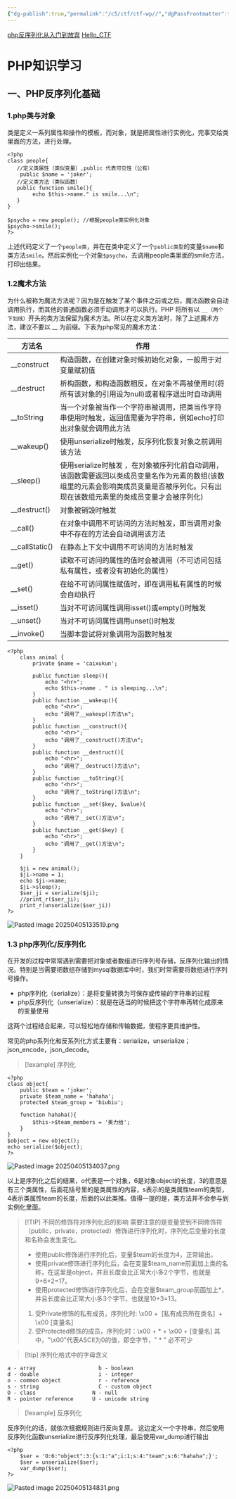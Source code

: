 ```yaml
---
{"dg-publish":true,"permalink":"/c5/ctf/ctf-wp//","dgPassFrontmatter":true}
---
```



[php反序列化从入门到放弃](https://www.cnblogs.com/bmjoker/p/13742666.html)
[Hello_CTF](https://hello-ctf.com/hc-web/php_unser_base/)

# PHP知识学习

## 一、PHP反序列化基础

### 1.php类与对象

类是定义一系列属性和操作的模板，而对象，就是把属性进行实例化，完事交给类里面的方法，进行处理。
```
<?php
class people{
   //定义类属性（类似变量）,public 代表可见性（公有）
    public $name = 'joker';
   //定义类方法（类似函数）
   public function smile(){
        echo $this->name." is smile...\n";
   }
}

$psycho = new people(); //根据people类实例化对象
$psycho->smile();
?>
```
上述代码定义了一个`people类`，并在在类中定义了一个`public类型`的变量`$name`和类方法`smile`。然后实例化一个对象`$psycho`，去调用people类里面的smile方法，打印出结果。

### 1.2魔术方法

为什么被称为魔法方法呢？因为是在触发了某个事件之前或之后，魔法函数会自动调用执行，而其他的普通函数必须手动调用才可以执行。PHP 将所有以 `__（两个下划线）`开头的类方法保留为魔术方法。所以在定义类方法时，除了上述魔术方法，建议不要以 __ 为前缀。下表为php常见的魔术方法：

| 方法名            | 作用                                                                                                |
| -------------- | ------------------------------------------------------------------------------------------------- |
| __construct    | 构造函数，在创建对象时候初始化对象，一般用于对变量赋初值                                                                      |
| __destruct     | 析构函数，和构造函数相反，在对象不再被使用时(将所有该对象的引用设为null)或者程序退出时自动调用                                                |
| __toString     | 当一个对象被当作一个字符串被调用，把类当作字符串使用时触发，返回值需要为字符串，例如echo打印出对象就会调用此方法                                        |
| __wakeup()     | 使用unserialize时触发，反序列化恢复对象之前调用该方法                                                                  |
| __sleep()      | 使用serialize时触发 ，在对象被序列化前自动调用，该函数需要返回以类成员变量名作为元素的数组(该数组里的元素会影响类成员变量是否被序列化。只有出现在该数组元素里的类成员变量才会被序列化) |
| __destruct()   | 对象被销毁时触发                                                                                          |
| __call()       | 在对象中调用不可访问的方法时触发，即当调用对象中不存在的方法会自动调用该方法                                                            |
| __callStatic() | 在静态上下文中调用不可访问的方法时触发                                                                               |
| __get()        | 读取不可访问的属性的值时会被调用（不可访问包括私有属性，或者没有初始化的属性）                                                           |
| __set()        | 在给不可访问属性赋值时，即在调用私有属性的时候会自动执行                                                                      |
| __isset()      | 当对不可访问属性调用isset()或empty()时触发                                                                      |
| __unset()      | 当对不可访问属性调用unset()时触发                                                                              |
| __invoke()     | 当脚本尝试将对象调用为函数时触发                                                                                  |
```
<?php
    class animal {
        private $name = 'caixukun';

        public function sleep(){
            echo "<hr>";
            echo $this->name . " is sleeping...\n";
        }
        public function __wakeup(){
            echo "<hr>";
            echo "调用了__wakeup()方法\n";
        }
        public function __construct(){
            echo "<hr>";
            echo "调用了__construct()方法\n";
        }
        public function __destruct(){
            echo "<hr>";
            echo "调用了__destruct()方法\n";
        }
        public function __toString(){
            echo "<hr>";
            echo "调用了__toString()方法\n";
        }
        public function __set($key, $value){
            echo "<hr>";
            echo "调用了__set()方法\n";
        }
        public function __get($key) {
            echo "<hr>";
            echo "调用了__get()方法\n";
        }
    }
    
    $ji = new animal();
    $ji->name = 1;
    echo $ji->name;
    $ji->sleep();
    $ser_ji = serialize($ji);
    //print_r($ser_ji);
    print_r(unserialize($ser_ji))
?>
```
![Pasted image 20250405133519.png](/img/user/PNG/Pasted%20image%2020250405133519.png)

### 1.3 php序列化/反序列化
在开发的过程中常常遇到需要把对象或者数组进行序列号存储，反序列化输出的情况。特别是当需要把数组存储到mysql数据库中时，我们时常需要将数组进行序列号操作。
- php序列化（serialize）：是将变量转换为可保存或传输的字符串的过程
- php反序列化（unserialize）：就是在适当的时候把这个字符串再转化成原来的变量使用

这两个过程结合起来，可以轻松地存储和传输数据，使程序更具维护性。

常见的php系列化和反系列化方式主要有：serialize，unserialize；json_encode，json_decode。

> [!example] 序列化
```
<?php
class object{
    public $team = 'joker';
    private $team_name = 'hahaha';
    protected $team_group = 'biubiu';

    function hahaha(){
        $this->$team_members = '奥力给';
    }
}
$object = new object();
echo serialize($object);
?>
```
![Pasted image 20250405134037.png](/img/user/PNG/Pasted%20image%2020250405134037.png)

以上是序列化之后的结果，o代表是一个对象，6是对象object的长度，3的意思是有三个类属性，后面花括号里的是类属性的内容，s表示的是类属性team的类型，4表示类属性team的长度，后面的以此类推。值得一提的是，类方法并不会参与到实例化里面。

> [!TIP] 不同的修饰符对序列化后的影响
> 需要注意的是变量受到不同修饰符（public，private，protected）修饰进行序列化时，序列化后变量的长度和名称会发生变化。
> 
> - 使用public修饰进行序列化后，变量$team的长度为4，正常输出。
> - 使用private修饰进行序列化后，会在变量$team_name前面加上类的名称，在这里是object，并且长度会比正常大小多2个字节，也就是9+6+2=17。
> - 使用protected修饰进行序列化后，会在变量$team_group前面加上*，并且长度会比正常大小多3个字节，也就是10+3=13。
> 
> 1. 受Private修饰的私有成员，序列化时: \x00 +  [私有成员所在类名]  + \x00 [变量名]
> 2. 受Protected修饰的成员，序列化时：\x00 + * + \x00 + [变量名]
> 其中，"\x00"代表ASCII为0的值，即空字节，" * " 必不可少

> [!tip] 序列化格式中的字母含义
```
a - array                    b - boolean  
d - double                   i - integer
o - common object            r - reference
s - string                   C - custom object
O - class                  N - null
R - pointer reference      U - unicode string
```

> [!example] 反序列化

反序列化的话，就依次根据规则进行反向复原。
这边定义一个字符串，然后使用反序列化函数unserialize进行反序列化处理，最后使用var_dump进行输出
```
<?php
    $ser = 'O:6:"object":3:{s:1:"a";i:1;s:4:"team";s:6:"hahaha";}';
    $ser = unserialize($ser);
    var_dump($ser);
?>
```
![Pasted image 20250405134831.png](/img/user/PNG/Pasted%20image%2020250405134831.png)










